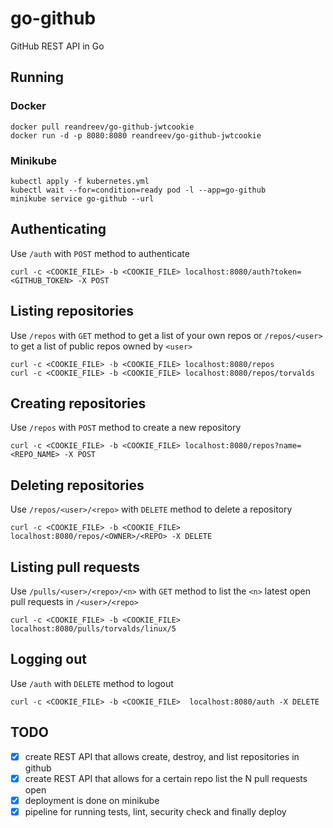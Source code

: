 # go-github
GitHub REST API in Go

## Running

### Docker

```
docker pull reandreev/go-github-jwtcookie
docker run -d -p 8080:8080 reandreev/go-github-jwtcookie
```

### Minikube

```
kubectl apply -f kubernetes.yml
kubectl wait --for=condition=ready pod -l --app=go-github
minikube service go-github --url
```

## Authenticating

Use `/auth` with `POST` method to authenticate

```
curl -c <COOKIE_FILE> -b <COOKIE_FILE> localhost:8080/auth?token=<GITHUB_TOKEN> -X POST
```

## Listing repositories

Use `/repos` with `GET` method to get a list of your own repos or `/repos/<user>` to get a list of public repos owned by `<user>`

```
curl -c <COOKIE_FILE> -b <COOKIE_FILE> localhost:8080/repos
curl -c <COOKIE_FILE> -b <COOKIE_FILE> localhost:8080/repos/torvalds
```

## Creating repositories

Use `/repos` with `POST` method to create a new repository

```
curl -c <COOKIE_FILE> -b <COOKIE_FILE> localhost:8080/repos?name=<REPO_NAME> -X POST
```

## Deleting repositories

Use `/repos/<user>/<repo>` with `DELETE` method to delete a repository

```
curl -c <COOKIE_FILE> -b <COOKIE_FILE> localhost:8080/repos/<OWNER>/<REPO> -X DELETE
```

## Listing pull requests

Use `/pulls/<user>/<repo>/<n>` with `GET` method to list the `<n>` latest open pull requests in `/<user>/<repo>`

```
curl -c <COOKIE_FILE> -b <COOKIE_FILE> localhost:8080/pulls/torvalds/linux/5
```

## Logging out

Use `/auth` with `DELETE` method to logout

```
curl -c <COOKIE_FILE> -b <COOKIE_FILE>  localhost:8080/auth -X DELETE
```

## TODO  
- [X] create REST API that allows create, destroy, and list repositories in github  
- [X] create REST API that allows for a certain repo list the N pull requests open  
- [X] deployment is done on minikube  
- [X] pipeline for running tests, lint, security check and finally deploy  
